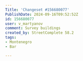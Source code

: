 ```yaml
---
Title: 'Changeset #156680077'
PublishDate: 2024-09-16T09:52:52Z
id: 156680077
user: v_martyanov
comment: Survey buildings
created_by: StreetComplete 58.2
tags:
- Montenegro
- Bar

---
```


